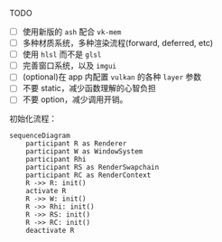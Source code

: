 TODO

- [ ] 使用新版的 `ash` 配合 `vk-mem`
- [ ] 多种材质系统，多种渲染流程(forward, deferred, etc)
- [ ] 使用 `hlsl` 而不是 `glsl`
- [ ] 完善窗口系统，以及 `imgui`
- [ ] (optional)在 app 内配置 `vulkan` 的各种 `layer` 参数
- [ ] 不要 static，减少函数理解的心智负担
- [ ] 不要 option，减少调用开销。

初始化流程：

```mermaid
sequenceDiagram
    participant R as Renderer
    participant W as WindowSystem
    participant Rhi
    participant RS as RenderSwapchain
    participant RC as RenderContext
    R ->> R: init()
    activate R
    R ->> W: init()
    R ->> Rhi: init()
    R ->> RS: init()
    R ->> RC: init()
    deactivate R
```
